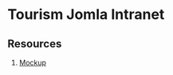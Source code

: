# Tourism Jomla Intranet

## Resources

1. [Mockup](https://www.figma.com/design/gMMD4CANkA3kmSFLTxWZEc/Jomla!-Intranet?node-id=2483-49731&node-type=frame&t=9PKhL6oFEcCVzj9P-0)
